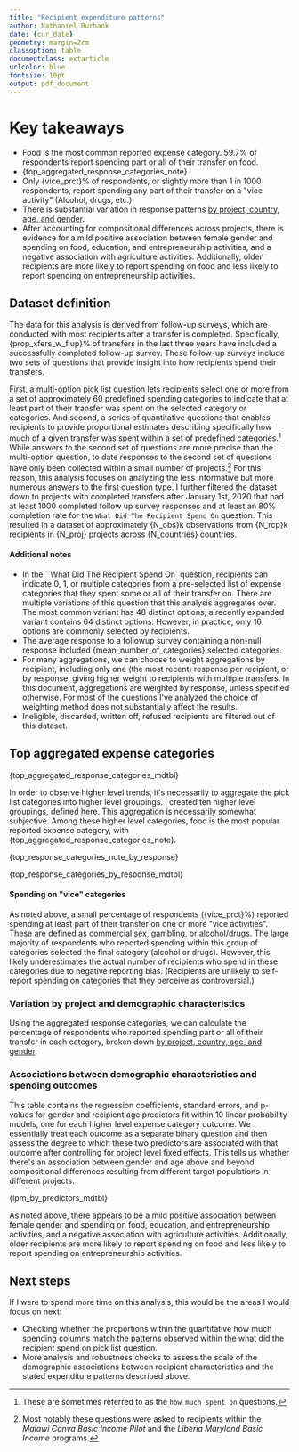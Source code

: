 ```yaml
---
title: "Recipient expenditure patterns"
author: Nathaniel Burbank
date: {cur_date} 
geometry: margin=2cm
classoption: table
documentclass: extarticle
urlcolor: blue
fontsize: 10pt
output: pdf_document
---
```




# Key takeaways  

- Food is the most common reported expense category. 59.7% of respondents report spending part or all of their transfer on food.
- {top_aggregated_response_categories_note}
- Only {vice_prct}% of respondents, or slightly more than 1 in 1000 respondents, report spending any part of their transfer on a "vice activity" (Alcohol, drugs, etc.). 
- There is substantial variation in response patterns [by project, country, age, and gender](https://docs.google.com/spreadsheets/d/1PuFqGpOftwJiY92f6HUSA-15MTaYTjHdsF1J_lvc0sU/edit?usp=sharing).
- After accounting for compositional differences across projects, there is evidence for a mild positive association between female gender and spending on food, education, and entrepreneurship activities, and a negative association with agriculture activities. Additionally, older recipients are more likely to report spending on food and less likely to report spending on entrepreneurship activities.

## Dataset definition 


The data for this analysis is derived from follow-up surveys, which are conducted with most recipients after a transfer is completed. Specifically, {prop_xfers_w_flup}% of transfers in the last three years have included a successfully completed follow-up survey. These follow-up surveys include two sets of questions that provide insight into how recipients spend their transfers. 

First, a multi-option pick list question lets recipients select one or more from a set of approximately 60 predefined spending categories to indicate that at least part of their transfer was spent on the selected category or categories. And second, a series of quantitative questions that enables recipients to provide proportional estimates describing specifically how much of a given transfer was spent within a set of predefined categories.[^2] While answers to the second set of questions are more precise than the multi-option question, to date responses to the second set of questions have only been collected within a small number of projects.[^3] For this reason, this analysis focuses on analyzing the less informative but more numerous answers to the first question type. I further filtered the dataset down to projects with completed transfers after January 1st, 2020 that had at least 1000 completed follow up survey responses and at least an 80% completion rate for the `What Did The Recipient Spend On` question. This resulted in a dataset of approximately {N_obs}k observations from {N_rcp}k recipients in {N_proj} projects across {N_countries} countries.

####  Additional notes 
- In the ``What Did The Recipient Spend On` question, recipients can indicate 0, 1, or multiple categories from a pre-selected list of expense categories that they spent some or all of their transfer on. There are multiple variations of this question that this analysis aggregates over. The most common variant has 48 distinct options; a recently expanded variant contains 64 distinct options. However, in practice, only 16 options are commonly selected by recipients. 
- The average response to a followup survey containing a non-null response included  {mean_number_of_categories} selected categories.
- For many aggregations, we can choose to weight aggregations by recipient, including only one (the most recent) response per recipient, or by response, giving higher weight to recipients with multiple transfers. In this document, aggregations are weighted by response, unless specified otherwise. For most of the questions I've analyzed the choice of weighting method does not substantially affect the results.
- Ineligible, discarded, written off, refused recipients are filtered out of this dataset.

[^4]: I need to double check this figure.
[^1]: In Field Salesforce, this is the `What Did The Recipient Spend On` [question](https://givedirectly-field.my.salesforce.com/00N0b00000BuyeP?appLayout=setup&entityId=01I0b000001NFO0&noS1Redirect=true) within the Followup Object and the `Spending_Categories` [question](https://givedirectly-field.lightning.force.com/lightning/setup/ObjectManager/01I5a0000017dHL/FieldsAndRelationships/00N5a00000CsZNr/view) within the research object.
[^2]:These are sometimes referred to as the `how much spent on` questions. 
[^3]: Most notably these questions were asked to recipients within the _Malawi Canva Basic Income Pilot_ and the _Liberia Maryland Basic Income_ programs.  

## Top aggregated expense categories


{top_aggregated_response_categories_mdtbl}

In order to observe higher level trends, it's necessarily to aggregate the pick list categories into higher level groupings.  I created ten higher level groupings, defined [here](https://github.com/nburbank-givedirectly/xfer-followup/blob/22fac762e351be90505d6100118df603485aeec9/src/mappings.py#L337). This aggregation is necessarily somewhat subjective. Among these higher level categories, food is the most popular reported expense category, with {top_aggregated_response_categories_note}. 

{top_response_categories_note_by_response}

{top_response_categories_by_response_mdtbl}

#### Spending on "vice" categories   

As noted above, a small percentage of respondents ({vice_prct}%) reported spending at least part of their transfer on one or more "vice activities". These are defined as commercial sex, gambling, or alcohol/drugs. The large majority of respondents who reported spending within this group of categories selected the final category (alcohol or drugs). However, this likely underestimates the actual number of recipients who spend in these categories due to negative reporting bias. (Recipients are unlikely to self-report spending on categories that they perceive as controversial.)

### Variation by project and demographic characteristics

Using the aggregated response categories, we can calculate the percentage of respondents who reported spending part or all of their transfer in each category, broken down [by project, country, age, and gender](https://docs.google.com/spreadsheets/d/1PuFqGpOftwJiY92f6HUSA-15MTaYTjHdsF1J_lvc0sU/edit?usp=sharing).  

### Associations between demographic characteristics and spending outcomes 

This table contains the regression coefficients, standard errors, and p-values for gender and recipient age predictors fit within 10 linear probability models, one for each higher level expense category outcome. We essentially treat each outcome as a separate binary question and then assess the degree to which these two predictors are associated with that outcome after controlling for project level fixed effects. This tells us whether there's an association between gender and age above and beyond compositional differences resulting from different target populations in different projects. 

{lpm_by_predictors_mdtbl}

As noted above, there appears to be a mild positive association between female gender and spending on food, education, and entrepreneurship activities, and a negative association with agriculture activities. Additionally, older recipients are more likely to report spending on food and less likely to report spending on entrepreneurship activities.

## Next steps 

If I were to spend more time on this analysis, this would be the areas I would focus on next: 

- Checking whether the proportions within the quantitative how much spending columns match the patterns observed within the what did the recipient spend on pick list question.
- More analysis and robustness checks to assess the scale of the demographic associations between recipient characteristics and the stated expenditure patterns described above.

